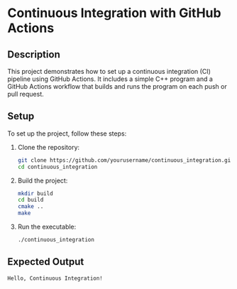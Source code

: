 # Continuous Integration with GitHub Actions

## Description
This project demonstrates how to set up a continuous integration (CI) pipeline using GitHub Actions. It includes a simple C++ program and a GitHub Actions workflow that builds and runs the program on each push or pull request.

## Setup
To set up the project, follow these steps:

1. Clone the repository:
    ```bash
    git clone https://github.com/yourusername/continuous_integration.git
    cd continuous_integration
    ```

2. Build the project:
    ```bash
    mkdir build
    cd build
    cmake ..
    make
    ```

3. Run the executable:
    ```bash
    ./continuous_integration
    ```

## Expected Output
    Hello, Continuous Integration!
